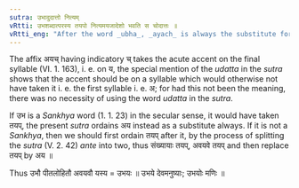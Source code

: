 ```yaml
---
sutra: उभादुदात्तो नित्यम्
vRtti: उभशब्दात्परस्य तयपो नित्यमयजादेशो भवति स चोदात्तः ॥
vRtti_eng: "After the word _ubha_, _ayach_ is always the substitute for _tayap_, having the acute (_udatta_) accent on its first syllable."
---
```

The affix अयच् having indicatory च् takes the acute accent on the final syllable (VI. 1. 163), i. e. on य, the special mention of the _udatta_ in the  _sutra_ shows that the accent should be on a syllable which would otherwise not have taken it i. e. the first syllable i. e. अ; for had this not been the meaning, there was no necessity of using the word _udatta_ in the _sutra_.

If उभ is a _Sankhya_ word (1. 1. 23) in the secular sense, it would have taken तयप्, the present _sutra_ ordains अय instead as a substitute always. If it is not a _Sankhya_, then we should first ordain तयप् after it, by the process of splitting the _sutra_ (V. 2. 42) _ante_ into two, thus संख्यायाः तयप्, अवयवे तयप् and then replace तयप् by अय ॥

Thus उभौ पीतलोहितौ अवयवौ यस्य = उभयः ॥ उभये देवमनुष्याः; उभयोः मणिः ॥

